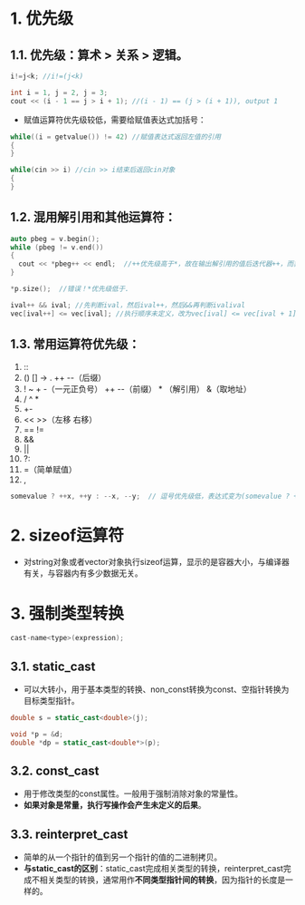 # 1. 优先级
## 1.1. **优先级：算术 > 关系 > 逻辑**。
```C++
i!=j<k; //i!=(j<k)

int i = 1, j = 2, j = 3;
cout << (i - 1 == j > i + 1); //(i - 1) == (j > (i + 1)), output 1
```
- 赋值运算符优先级较低，需要给赋值表达式加括号：
```C++
while((i = getvalue()) != 42) //赋值表达式返回左值的引用
{
}

while(cin >> i) //cin >> i结束后返回cin对象
{
}
```
## 1.2. **混用解引用和其他运算符：**
```C++
auto pbeg = v.begin();
while (pbeg != v.end())
{
  cout << *pbeg++ << endl;  //++优先级高于*，故在输出解引用的值后迭代器++，而非所指内容++
}

*p.size();  //错误！*优先级低于.
```

```C++
ival++ && ival; //先判断ival，然后ival++，然后&&再判断ivalival
vec[ival++] <= vec[ival]; //执行顺序未定义，改为vec[ival] <= vec[ival + 1]
```

## 1.3. 常用运算符优先级：
1. ::
2. () [] -> . ++ --（后缀）
3. ! ~ + -（一元正负号） ++ --（前缀） * （解引用） &（取地址）
4. / ^ *
5. +-
6. << >>（左移 右移）
7. == !=
8. &&
9. ||
10. ?:
11. =（简单赋值）
12. ,  

```C++
somevalue ? ++x, ++y : --x, --y;  // 逗号优先级低，表达式变为(somevalue ? ++x, ++y : --x), --y;
```

# 2. sizeof运算符
- 对string对象或者vector对象执行sizeof运算，显示的是容器大小，与编译器有关，与容器内有多少数据无关。

# 3. 强制类型转换
```C++
cast-name<type>(expression);
```  
## 3.1. static_cast
- 可以大转小，用于基本类型的转换、non_const转换为const、空指针转换为目标类型指针。
```C++
double s = static_cast<double>(j);

void *p = &d;
double *dp = static_cast<double*>(p);
```  
## 3.2. const_cast
- 用于修改类型的const属性。一般用于强制消除对象的常量性。
- **如果对象是常量，执行写操作会产生未定义的后果**。

## 3.3. reinterpret_cast
- 简单的从一个指针的值到另一个指针的值的二进制拷贝。
- **与static_cast的区别**：static_cast完成相关类型的转换，reinterpret_cast完成不相关类型的转换，通常用作**不同类型指针间的转换**，因为指针的长度是一样的。
